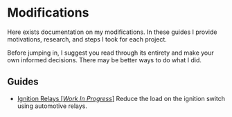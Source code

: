# Modifications

Here exists documentation on my modifications. In these guides I provide motivations, research, and steps I took for each project.

Before jumping in, I suggest you read through its entirety and make your own
informed decisions. There may be better ways to do what I did.

## Guides

- [Ignition Relays [_Work In Progress_]](./ignition-relays/README.md) Reduce the load on the ignition
  switch using automotive relays.
